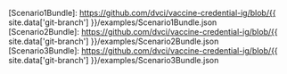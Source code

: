 [RFC 2119]: https://tools.ietf.org/html/rfc2119
[SMART Health Card]: https://healthwallet.cards/
[SMART Health Cards]: https://healthwallet.cards/

[Covid19LaboratoryBundleDM]: StructureDefinition-covid19-laboratory-bundle-dm.html
[Covid19LaboratoryBundle]: StructureDefinition-covid19-laboratory-bundle.html
[Covid19LaboratoryResultObservationDM]: StructureDefinition-covid19-laboratory-result-observation-dm.html
[Covid19LaboratoryResultObservation]: StructureDefinition-covid19-laboratory-result-observation.html
[InfectiousDiseaseLaboratoryBundleDM]: StructureDefinition-infectious-disease-laboratory-bundle-dm.html
[InfectiousDiseaseLaboratoryBundle]: StructureDefinition-infectious-disease-laboratory-bundle.html
[InfectiousDiseaseLaboratoryResultObservationDM]: StructureDefinition-infectious-disease-laboratory-result-observation-dm.html
[InfectiousDiseaseLaboratoryResultObservation]: StructureDefinition-infectious-disease-laboratory-result-observation.html
[VaccinationCredentialBundleDM]: StructureDefinition-vaccination-credential-bundle-dm.html
[VaccinationCredentialBundle]: StructureDefinition-vaccination-credential-bundle.html
[VaccinationCredentialImmunizationCVXCovid19DM]: StructureDefinition-vaccination-credential-immunization-cvx-covid-19-dm.html
[VaccinationCredentialImmunizationCVXCovid19]: StructureDefinition-vaccination-credential-immunization-cvx-covid-19.html
[VaccinationCredentialImmunizationDM]: StructureDefinition-vaccination-credential-immunization-dm.html
[VaccinationCredentialImmunization]: StructureDefinition-vaccination-credential-immunization.html
[VaccinationCredentialPatientDM]: StructureDefinition-vaccination-credential-patient-dm.html
[VaccinationCredentialPatient]: StructureDefinition-vaccination-credential-patient.html
[VaccinationCredentialVaccineReactionObservationDM]: StructureDefinition-vaccination-credential-vaccine-reaction-observation-dm.html
[VaccinationCredentialVaccineReactionObservation]: StructureDefinition-vaccination-credential-vaccine-reaction-observation.html

[IdentityAssuranceLevel]: ValueSet-identity-assurance-level.html
[LabResultFindingsSNOMED]: ValueSet-lab-result-findings-snomed.html
[LabResultFindings]: ValueSet-lab-result-findings.html
[QualitativeLabResultFindings]: ValueSet-qualitative-lab-result-findings.html
[QualitativeLabResultsLOINC]: ValueSet-qualitative-lab-results-loinc.html
[VaccineATC]: ValueSet-vaccine-atc.html
[VaccineCVX]: ValueSet-vaccine-cvx.html
[VaccineGTIN]: ValueSet-vaccine-gtin.html
[VaccineICD11]: ValueSet-vaccine-icd-11.html
[VaccineSNOMED]: ValueSet-vaccine-snomed.html

[Scenario1Bundle]: https://github.com/dvci/vaccine-credential-ig/blob/{{ site.data['git-branch'] }}/examples/Scenario1Bundle.json
[Scenario2Bundle]: https://github.com/dvci/vaccine-credential-ig/blob/{{ site.data['git-branch'] }}/examples/Scenario2Bundle.json
[Scenario3Bundle]: https://github.com/dvci/vaccine-credential-ig/blob/{{ site.data['git-branch'] }}/examples/Scenario3Bundle.json

<!-- Code systems and value sets -->
[CVX]: https://www2a.cdc.gov/vaccines/iis/iisstandards/vaccines.asp?rpt=cvx
[SNOMED-CT]: https://www.snomed.org
[GTIN]: https://www.gs1.org/standards/id-keys/gtin
[MVX]: https://www2a.cdc.gov/vaccines/iis/iisstandards/vaccines.asp?rpt=mvx
[GLN]: https://www.gs1.org/standards/id-keys/gln